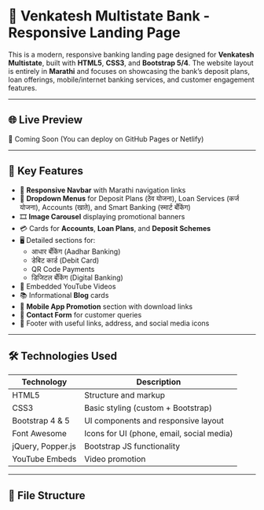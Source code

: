 # 🏦 Venkatesh Multistate Bank - Responsive Landing Page

This is a modern, responsive banking landing page designed for **Venkatesh Multistate**, built with **HTML5**, **CSS3**, and **Bootstrap 5/4**. The website layout is entirely in **Marathi** and focuses on showcasing the bank’s deposit plans, loan offerings, mobile/internet banking services, and customer engagement features.

---

## 🌐 Live Preview

🚀 Coming Soon (You can deploy on GitHub Pages or Netlify)

---

## 📸 Key Features

- 📱 **Responsive Navbar** with Marathi navigation links
- 🔄 **Dropdown Menus** for Deposit Plans (ठेव योजना), Loan Services (कर्ज योजना), Accounts (खाते), and Smart Banking (स्मार्ट बँकिंग)
- 🎞️ **Image Carousel** displaying promotional banners
- 💳 Cards for **Accounts**, **Loan Plans**, and **Deposit Schemes**
- 🖥️ Detailed sections for:
  - आधार बँकिंग (Aadhar Banking)
  - डेबिट कार्ड (Debit Card)
  - QR Code Payments
  - डिजिटल बँकिंग (Digital Banking)
- 📰 Embedded YouTube Videos
- 📚 Informational **Blog** cards
- 📱 **Mobile App Promotion** section with download links
- 📩 **Contact Form** for customer queries
- 🔗 Footer with useful links, address, and social media icons

---

## 🛠️ Technologies Used

| Technology | Description |
|------------|-------------|
| HTML5      | Structure and markup |
| CSS3       | Basic styling (custom + Bootstrap) |
| Bootstrap 4 & 5 | UI components and responsive layout |
| Font Awesome | Icons for UI (phone, email, social media) |
| jQuery, Popper.js | Bootstrap JS functionality |
| YouTube Embeds | Video promotion |

---

## 📂 File Structure

